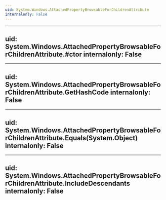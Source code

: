 ```yaml
---
uid: System.Windows.AttachedPropertyBrowsableForChildrenAttribute
internalonly: False
---
```


---
uid: System.Windows.AttachedPropertyBrowsableForChildrenAttribute.#ctor
internalonly: False
---

---
uid: System.Windows.AttachedPropertyBrowsableForChildrenAttribute.GetHashCode
internalonly: False
---

---
uid: System.Windows.AttachedPropertyBrowsableForChildrenAttribute.Equals(System.Object)
internalonly: False
---

---
uid: System.Windows.AttachedPropertyBrowsableForChildrenAttribute.IncludeDescendants
internalonly: False
---
